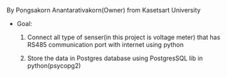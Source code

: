 <p>By Pongsakorn Anantarativakorn(Owner) from Kasetsart University<br>

* Goal:

  1. Connect all type of senser(in this project is voltage meter) that has RS485 communication port with internet using python
  
  2. Store the data in Postgres database using PostgresSQL lib in python(psycopg2)

